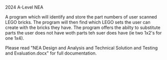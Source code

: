 2024 A-Level NEA

A program which will identify and store the part numbers of user scanned LEGO bricks. The program will then find which LEGO sets the user can create with the bricks they have. The program offers the abilty to substitute parts the user does not have woth parts teh suer does have (ie two 1x2's for one 1x4). 

Please read "NEA Design and Analysis and Technical Solution and Testing and Evaluation.docx" for full documentation.
